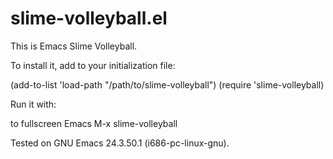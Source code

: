 slime-volleyball.el
===================

This is Emacs Slime Volleyball.

To install it, add to your initialization file:

(add-to-list 'load-path "/path/to/slime-volleyball")
(require 'slime-volleyball)

Run it with:

<f11> to fullscreen Emacs
M-x slime-volleyball

Tested on GNU Emacs 24.3.50.1 (i686-pc-linux-gnu).
